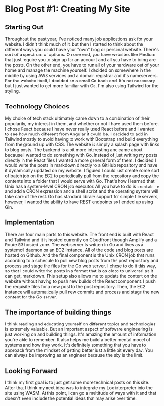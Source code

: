 # Blog Post #1: Creating My Site

## Starting Out
Throughout the past year, I've noticed many job applications ask for your website. I didn't think much of it, but then I started to think about the different ways you could have your "own" blog or personal website. There's sort of a spectrum of options. On one end, you have websites like Medium that just require you to sign up for an account and all you have to bring are the posts. On the other end, you have to run all of your hardware out of your home and manage the machine yourself. I decided on somewhere in the middle by using AWS services and a domain registrar and it's nameservers. For the website itself, I decided on a small Go back end. It's not necessary but I just wanted to get more familiar with Go. I'm also using Tailwind for the styling.

## Technology Choices
My choice of tech stack ultimately came down to a combination of their popularity, my interest in them, and whether or not I have used them before. I chose React because I have never really used React before and I wanted to see how much different from Angular it could be. I decided to add in Tailwind mostly to avoid having to work with Bootstrap and build everything from the ground up with CSS. The website is simply a splash page with links to blog posts. The backend is a bit more interesting and came about because I wanted to do something with Go. Instead of just writing my posts directly in the React files I wanted a more general form of them. I decided I would write the posts in markdown directly to a GitHub repository and have it dynamically updated on my website. I figured I could just create some sort of batch job on the EC2 to periodically pull from the repository and copy the contents into a folder that I would serve with Go. That's how I learned that Unix has a system-level CRON job executor. All you have to do is ```crontab -e``` and add a CRON expression and a shell script and the operating system will take care of the rest. Go has standard library support for simple file servers, however, I wanted the ability to have REST endpoints so I ended up using Gin.

## Implementation
There are four main parts to this website. The front end is built with React and Tailwind and it is hosted currently on Cloudfront through Amplify and a Route 53 hosted zone. The web server is written in Go and lives as a systemctl daemon on an EC2 instance. All of the code and blog posts are hosted on Github. And the final component is the Unix CRON job that runs according to a schedule to pull new blog posts from the post repository and process and stage the files for the Go web server. I chose to do it this way, so that I could write the posts in a format that is as close to universal as it can get, markdown. This setup also allows me to update the content on the website without having to push new builds of the React component. I push the requisite files for a new post to the post repository. Then, the EC2 instance will automatically pull new commits and process and stage the new content for the Go server.

## The importance of building things
I think reading and educating yourself on different topics and technologies is extremely valuable. But an important aspect of software engineering is just working on and building things. It's amazing the amount of information you're able to remember. It also helps me build a better mental model of systems and how they work. It's definitely something that you have to approach from the mindset of getting better just a little bit every day. You can always be improving as an engineer because the sky is the limit.

## Looking Forward
I think my first goal is to just get some more technical posts on this site. After that I think my next idea was to integrate my Lox interpreter into the site using WASM. At this point, I can go a multitude of ways with it and that doesn't even include the potential ideas that may arise over time.